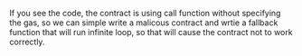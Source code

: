 If you see the code, the contract is using call function without specifying the gas, so we can simple write a malicous contract and wrtie a fallback function that will run infinite loop, so that will cause the contract not to work correctly.
